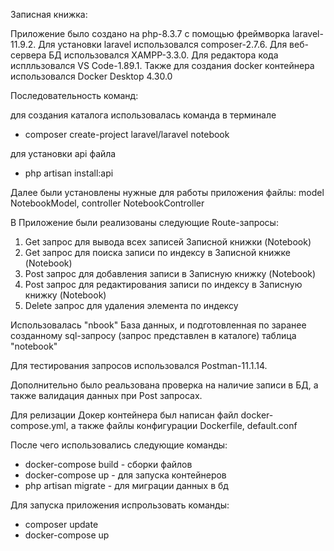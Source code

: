 Записная книжка:

Приложение было создано на php-8.3.7 с помощью фреймворка laravel-11.9.2. Для установки laravel использовался composer-2.7.6. Для веб-сервера БД использовался XAMPP-3.3.0. Для редактора кода исплльзовался VS Code-1.89.1. Также для создания docker контейнера использовался Docker Desktop 4.30.0

Последовательность команд:

для создания каталога использовалась команда в терминале

- composer create-project laravel/laravel notebook

для установки api файла

- php artisan install:api

Далее были установлены нужные для работы приложения файлы: model NotebookModel, controller NotebookController

В Приложение были реализованы следующие Route-запросы: 

1. Get запрос для вывода всех записей Записной книжки (Notebook) 
2. Get запрос для поиска записи по индексу в Записной книжке (Notebook) 
3. Post запрос для добавления записи в Записную книжку (Notebook)
4. Post запрос для редактирования записи по индексу в Записную книжку (Notebook) 
5. Delete запрос для удаления элемента по индексу

Использовалась "nbook" База данных, и подготовленная по заранее созданному sql-запросу (запрос представлен в каталоге) таблица "notebook"

Для тестирования запросов использовался Postman-11.1.14.

Дополнительно было реальзована проверка на наличие записи в БД, а также валидация данных при Post запросах.

Для релизации Докер контейнера был написан файл docker-compose.yml, а также файлы конфигурации Dockerfile, default.conf

После чего использовались следующие команды:

- docker-compose build - сборки файлов
- docker-compose up - для запуска контейнеров
- php artisan migrate - для миграции данных в бд

Для запуска приложения испрользовать команды:

- composer update
- docker-compose up
